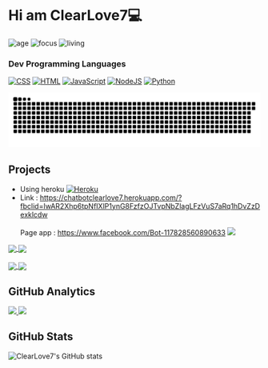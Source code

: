 
# Hi am ClearLove7💻 #
![age](https://img.shields.io/badge/age-24-cyan)
![focus](https://img.shields.io/badge/focus-App-green)
![living](https://img.shields.io/badge/living-DaNangCity-blue)


### Dev Programming Languages

<p>
    <a href="https://github.com/search?q=user%3ADenverCoder1+is%3Arepo+language%3Acss"><img alt="CSS" src="https://img.shields.io/badge/CSS%20-%231572B6.svg?logo=css3&logoColor=white"></a>
    <a href="https://github.com/search?q=user%3ADenverCoder1+is%3Arepo+language%3Ahtml"><img alt="HTML" src="https://img.shields.io/badge/HTML%20-%23E34F26.svg?logo=html5&logoColor=white"></a>
    <a href="https://github.com/search?q=user%3ADenverCoder1+is%3Arepo+language%3Ajavascript"><img alt="JavaScript" src="https://img.shields.io/badge/JavaScript%20-%23F7DF1E.svg?logo=javascript&logoColor=black"></a>
    <a href="https://github.com/search?q=user%3ADenverCoder1+is%3Arepo+language%3Ajavascript"><img alt="NodeJS" src="https://img.shields.io/badge/Node.js%20-%2343853D.svg?logo=node.js&logoColor=white"></a>
    <a href="https://github.com/search?q=user%3ADenverCoder1+is%3Arepo+language%3Apython"><img alt="Python" src="https://img.shields.io/badge/Python%20-%2314354C.svg?logo=python&logoColor=cyan"></a>
 
   
     
![snake gif](https://github.com/TekyaygilFethi/TekyaygilFethi/blob/output/github-contribution-grid-snake.svg)
    
    
## Projects ##
+ Using heroku <a href="https://www.heroku.com/"><img alt="Heroku" src="https://img.shields.io/badge/Heroku%20-%23430098.svg?logo=heroku&logoColor=white"></a>
+ Link : https://chatbotclearlove7.herokuapp.com/?fbclid=IwAR2Xhp6tpNfIXlP1ynG8FzfzOJTvpNbZlagLFzVuS7aRq1hDvZzDexklcdw
  </br>
  </br>
 Page app : https://www.facebook.com/Bot-117828560890633 
 <a href="https://facebook.com/ChatbotCL7"><img src="https://img.shields.io/badge/-ChatbotCL7-1877F2?style=flat&logo=Facebook&logoColor=white"/></a>
<a href="https://github.com/Javascript-ChatBot/js/bot">
  <img align="center" src="https://github-readme-stats.vercel.app/api/pin/?username=tuongclearlove7&repo=Javascript-ChatBot&theme=github_dark" />
</a>
<a href="https://github.com/tuongclearlove7/Python-App">
  <img align="center" src="https://github-readme-stats.vercel.app/api/pin/?username=tuongclearlove7&repo=Python-App&theme=omni" />
</a>

<br/>

<br/>

<a href="https://github.com/tuongclearlove7/Game-CSharp">
  <img align="center" src="https://github-readme-stats.vercel.app/api/pin/?username=tuongclearlove7&repo=Game-CSharp&theme=codeSTACKr" />
</a>    
<a href="https://github.com/tuongclearlove7/C">
  <img align="center" src="https://github-readme-stats.vercel.app/api/pin/?username=tuongclearlove7&repo=C&theme=codeSTACKr" />
</a>
    
## GitHub Analytics ##
<p align="left">
<a href="https://github.com/tuongclearlove7">
  <img height="180em" src="https://github-readme-stats-eight-theta.vercel.app/api?username=tuongclearlove7&show_icons=true&theme=algolia&include_all_commits=true&count_private=true"/>
  <img height="180em" src="https://github-readme-stats-eight-theta.vercel.app/api/top-langs/?username=AVS1508&layout=compact&langs_count=8&theme=algolia"/>
</a>
</p>



## GitHub Stats ##

![ClearLove7's GitHub stats](https://github-readme-stats.vercel.app/api?username=ClearLove7&show_icons=true&theme=apprentice)

